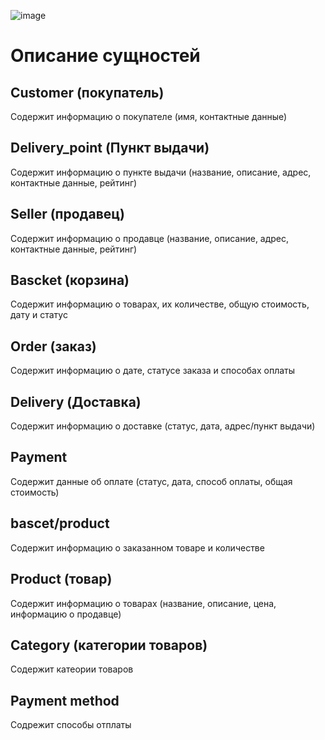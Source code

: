 
![image](https://github.com/user-attachments/assets/07f8bcf3-a585-4814-b907-ab28b03dd349)



# Описание сущностей
## Customer (покупатель)
Содержит информацию о покупателе (имя, контактные данные)
## Delivery_point (Пункт выдачи)
Содержит информацию о пункте выдачи (название, описание, адрес, контактные данные, рейтинг)
## Seller (продавец)
Содержит информацию о продавце (название, описание, адрес, контактные данные, рейтинг)
## Bascket (корзина)
Содержит информацию о товарах, их количестве, общую стоимость, дату и статус
## Order (заказ)
Содержит информацию о дате, статусе заказа и способах оплаты
## Delivery (Доставка)
Содержит информацию о доставке (статус, дата, адрес/пункт выдачи)
## Payment
Содержит данные об оплате (статус, дата, способ оплаты, общая стоимость)
## bascet/product
Содержит информацию о заказанном товаре и количестве 
## Product (товар)
Содержит информацию о товарах (название, описание, цена, информацию о продавце)
## Category (категории товаров)
Содержит катеории товаров
## Payment method
Содрежит способы отплаты 
